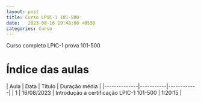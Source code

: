 ```yaml
---
layout: post
title: Curso LPIC-1 101-500
date:   2023-08-16 19:48:00 +0530
categories: Curso
---
```


Curso completo LPIC-1 prova 101-500

# Índice das aulas
  
| Aula       | Data     | Título  | Duração média |
|--------------|-----------|------------|
| 1 | 16/08/2023     | Introdução a certificação LPIC-1 101-500        | 1:20:15 |

